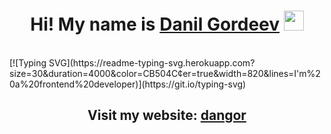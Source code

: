 <h1 align="center">Hi! My name is <a href="https://dangor.ru/" target="_blank">Danil Gordeev</a> 
<img src="https://github.com/blackcater/blackcater/raw/main/images/Hi.gif" height="32"/></h1>
<br>
[![Typing SVG](https://readme-typing-svg.herokuapp.com?size=30&duration=4000&color=CB504C&center=true&width=820&lines=I'm%20a%20frontend%20developer)](https://git.io/typing-svg)
<h2 align="center">Visit my website: <a href="https://dangor.ru/" target="_blank">dangor</a> 
